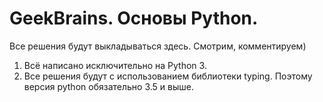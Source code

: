 # GeekBrains. Основы Python.

Все решения будут выкладываться здесь.
Смотрим, комментируем)

1. Всё написано исключительно на Python 3. 
2. Все решения будут с использованием библиотеки typing. Поэтому версия python обязательно 3.5 и выше.